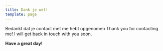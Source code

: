 ```yaml
---
title: Dank je wel!
template: page
---
```


Bedankt dat je contact met me hebt opgenomen
Thank you for contacting me! I will get back in touch with you soon.

**Have a great day!**
